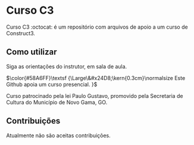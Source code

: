 # Curso C3

Curso C3 :octocat: é um repositório com arquivos de apoio a um curso de Construct3.

## Como utilizar

Siga as orientações do instrutor, em sala de aula.

$\color{#58A6FF}\textsf
{\Large\&#x24D8;\kern{0.3cm}\normalsize
Este Github apoia um curso presencial.
}$

<!--
<table><tr><td bgcolor=\"blue\";>Este Github apoia um curso presencial.</td></tr></table>

**_Este Github apoia um curso presencial._**
-->

Curso patrocinado pela lei Paulo Gustavo, promovido pela Secretaria de Cultura do Município de Novo Gama, GO.

## Contribuições

Atualmente não são aceitas contribuições.
